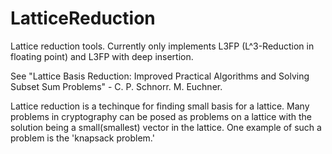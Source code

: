 LatticeReduction
================

Lattice reduction tools.
Currently only implements L3FP (L^3-Reduction in floating point) and L3FP with deep insertion.

See "Lattice Basis Reduction: Improved Practical Algorithms and Solving Subset Sum Problems" - C. P. Schnorr. M. Euchner.

Lattice reduction is a techinque for finding small basis for a lattice. Many problems in cryptography can be posed as problems on a lattice with the solution being a small(smallest) vector in the lattice. One example of such a problem is the 'knapsack problem.'
